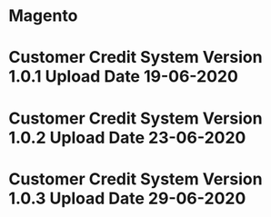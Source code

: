 # Magento

# Customer Credit System Version 1.0.1 Upload Date 19-06-2020

# Customer Credit System Version 1.0.2 Upload Date 23-06-2020

# Customer Credit System Version 1.0.3 Upload Date 29-06-2020
